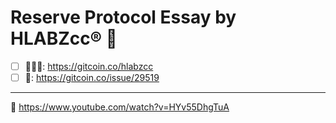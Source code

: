 # Reserve Protocol Essay by HLABZcc® 📓 

- [ ] 🙋🏻‍♂️: https://gitcoin.co/hlabzcc
- [ ] 🚨: https://gitcoin.co/issue/29519

<hr/>

 
🚜 https://www.youtube.com/watch?v=HYv55DhgTuA
 
 
 
 
 
 
 
  
   
 
 
  
 
